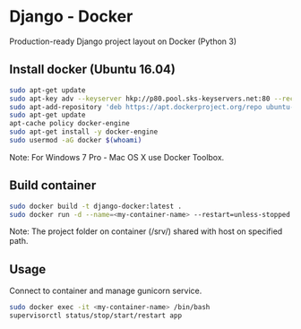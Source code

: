 # Django - Docker
Production-ready Django project layout on Docker (Python 3)


## Install docker (Ubuntu 16.04)
```sh
sudo apt-get update
sudo apt-key adv --keyserver hkp://p80.pool.sks-keyservers.net:80 --recv-keys 58118E89F3A912897C070ADBF76221572C52609D
sudo apt-add-repository 'deb https://apt.dockerproject.org/repo ubuntu-xenial main'
sudo apt-get update
apt-cache policy docker-engine
sudo apt-get install -y docker-engine
sudo usermod -aG docker $(whoami)
```
Note: For Windows 7 Pro - Mac OS X use Docker Toolbox.

## Build container
```sh
sudo docker build -t django-docker:latest .
sudo docker run -d --name=<my-container-name> --restart=unless-stopped -e APP_NAME=<app-name> -v <path-on-host>:/srv -p <port-on-host>:8000 django-docker:latest
```
Note: The project folder on container (/srv/<app-name>) shared with host on specified path.

## Usage
Connect to container and manage gunicorn service.
```sh
sudo docker exec -it <my-container-name> /bin/bash
supervisorctl status/stop/start/restart app
```